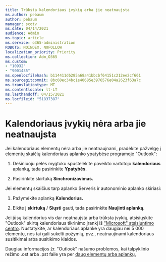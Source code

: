 ```yaml
---
title: Trūksta kalendoriaus įvykių arba jie neatnaujsta
ms.author: pebaum
author: pebaum
manager: scotv
ms.date: 04/14/2021
audience: Admin
ms.topic: article
ms.service: o365-administration
ROBOTS: NOINDEX, NOFOLLOW
localization_priority: Priority
ms.collection: Adm_O365
ms.custom:
- "10932"
- "9001435"
ms.openlocfilehash: b114411d6285a68a41bbcbf64151c212ee2cf661
ms.sourcegitcommit: 8bc60ec34bc1e40685e3976576e04a2623f63a7c
ms.translationtype: MT
ms.contentlocale: lt-LT
ms.lasthandoff: 04/15/2021
ms.locfileid: "51837387"
---
```

# <a name="calendar-events-missing-or-not-updating"></a>Kalendoriaus įvykių nėra arba jie neatnaujsta

Jei kalendoriaus elementų nėra arba jie neatnaujnami, pradėkite pažvelgę į elementų skaičių kalendoriaus aplanko ypatybėse programoje "Outlook": 

1. Dešiniuoju pelės mygtuku spustelėkite paveikto vartotojo **kalendoriaus** aplanką, tada pasirinkite **Ypatybės**.

1. Pasirinkite skirtuką **Sinchronizavimas.**

Jei elementų skaičius tarp aplanko Serveris ir autonominio aplanko skiriasi:

1.  Pažymėkite aplanką **Kalendorius.**

1.  Eikite į **skirtuką** / **Siųsti** gauti, tada pasirinkite **Naujinti aplanką**.

Jei jūsų kalendorius vis dar neatnaujsta arba trūksta įvykių, atsisiųskite "Outlook" skirtą kalendoriaus tikrinimo įrankį iš ["Microsoft" atsisiuntimo centro](https://www.microsoft.com/download/details.aspx?id=28786). Nustatykite, ar kalendoriaus aplanke yra daugiau nei 5 000 elementų, nes tai gali sukelti požymių, pvz., neatnaujinami kalendoriaus susitikimai arba susitikimo klaidos. 

Daugiau informacijos žr. "Outlook" našumo problemos, kai talpyklinio režimo .ost arba .pst faile yra per [daug elementų arba aplankų.](https://docs.microsoft.com/outlook/troubleshoot/performance/performance-issues-if-too-many-items-or-folders)